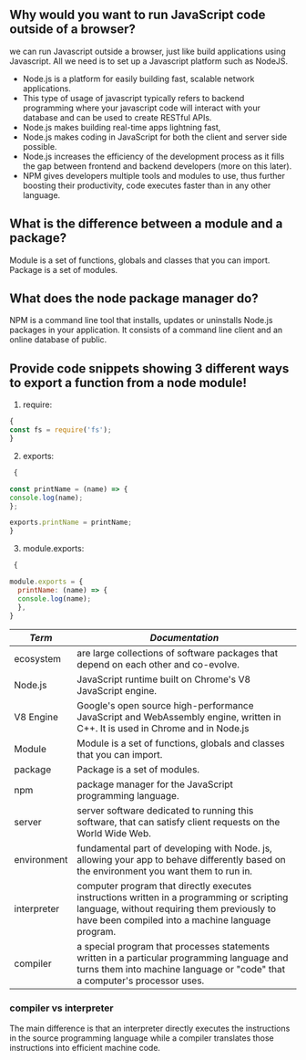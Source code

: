 ## Why would you want to run JavaScript code outside of a browser?

we can run Javascript outside a browser, just like build applications using Javascript.
All we need is to set up a Javascript platform such as NodeJS.

- Node.js is a platform for easily building fast, scalable network applications.
- This type of usage of javascript typically refers to backend programming where your javascript code will interact with your database and can be used to create RESTful APIs.
- Node.js makes building real-time apps lightning fast,
- Node.js makes coding in JavaScript for both the client and server side possible.
- Node.js increases the efficiency of the development process as it fills the gap between frontend and backend developers (more on this later).
- NPM gives developers multiple tools and modules to use, thus further boosting their productivity,
code executes faster than in any other language.

## What is the difference between a module and a package?
Module is a set of functions, globals and classes that you can import. Package is a set of modules.

## What does the node package manager do?
 NPM is a command line tool that installs, updates or uninstalls Node.js packages in your application.
 It consists of a command line client and an online database of public.

 ## Provide code snippets showing 3 different ways to export a function from a node module!
 1. require:

 ```javaScript
 {
 const fs = require('fs');
 }
 ```

2. exports:

```javaScript
 {

const printName = (name) => {
console.log(name);
};

exports.printName = printName;
}
 ```

3. module.exports:

```javaScript
 {

module.exports = {
  printName: (name) => {
  console.log(name);
  },
}
 ```

*Term*             |    *Documentation*
------------------ |    -----------
ecosystem          |    are large collections of software packages that depend on each other and co-evolve.
Node.js            |    JavaScript runtime built on Chrome's V8 JavaScript engine.
V8 Engine          |    Google's open source high-performance JavaScript and WebAssembly engine, written in C++. It is  used in Chrome and in Node.js
Module             |    Module is a set of functions, globals and classes that you can import.
package            |    Package is a set of modules.
npm                |    package manager for the JavaScript programming language.
server             |    server software dedicated to running this software, that can satisfy client requests on the World Wide Web.
environment        |    fundamental part of developing with Node. js, allowing your app to behave differently based on the environment you want them to run in.
interpreter        |    computer program that directly executes instructions written in a programming or scripting language, without requiring them previously to have been compiled into a machine language program.
compiler           |    a special program that processes statements written in a particular programming language and turns them into machine language or "code" that a computer's processor uses. 

### compiler vs interpreter
The main difference is that an interpreter directly executes the instructions in the source programming language while a compiler translates those instructions into efficient machine code. 

